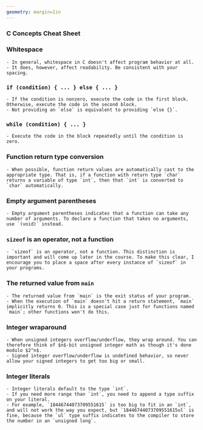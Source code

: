 ```yaml
---
geometry: margin=1in
---
```


### C Concepts Cheat Sheet

### Whitespace
    - In general, whitespace in C doesn't affect program behavior at all.
    - It does, however, affect readability. Be consistent with your spacing.

### `if (condition) { ... } else { ... }`
    - If the condition is nonzero, execute the code in the first block. Otherwise, execute the code in the second block.
    - Not providing an `else` is equivalent to providing `else {}`.
### `while (condition) { ... }`
    - Execute the code in the block repeatedly until the condition is zero.

### Function return type conversion
    - When possible, function return values are automatically cast to the appropriate type. That is, if a function with return type `char` returns a variable of type `int`, then that `int` is converted to `char` automatically.

### Empty argument parentheses
    - Empty argument parentheses indicates that a function can take any number of arguments. To declare a function that takes no arguments, use `(void)` instead.

### `sizeof` is an operator, not a function
    - `sizeof` is an operator, not a function. This distinction is important and will come up later in the course. To make this clear, I encourage you to place a space after every instance of `sizeof` in your programs.

### The returned value from `main`
    - The returned value from `main` is the exit status of your program.
    - When the execution of `main` doesn't hit a return statement, `main` implicitly returns 0. This is a special case just for functions named `main`; other functions won't do this.

### Integer wraparound
    - When unsigned integers overflow/underflow, they wrap around. You can therefore think of $n$-bit unsigned integer math as though it's done modulo $2^n$.
    - Signed integer overflow/underflow is undefined behavior, so never allow your signed integers to get too big or small.

### Integer literals
    - Integer literals default to the type `int`.
    - If you need more range than `int`, you need to append a type suffix on your literal.
    - For example, `18446744073709551615` is too big to fit in an `int`, and will not work the way you expect, but `18446744073709551615ul` is fine, because the `ul` type suffix indicates to the compiler to store the number in an `unsigned long`.
